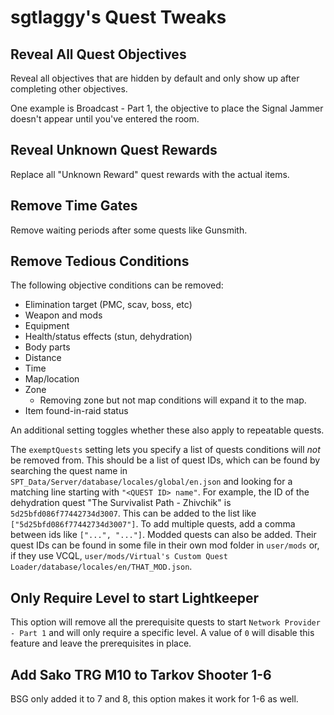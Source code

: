# sgtlaggy's Quest Tweaks

## Reveal All Quest Objectives

Reveal all objectives that are hidden by default and only show up after completing other objectives.

One example is Broadcast - Part 1, the objective to place the Signal Jammer doesn't appear until you've entered the room.

## Reveal Unknown Quest Rewards

Replace all "Unknown Reward" quest rewards with the actual items.

## Remove Time Gates

Remove waiting periods after some quests like Gunsmith.

## Remove Tedious Conditions

The following objective conditions can be removed:

- Elimination target (PMC, scav, boss, etc)
- Weapon and mods
- Equipment
- Health/status effects (stun, dehydration)
- Body parts
- Distance
- Time
- Map/location
- Zone
  - Removing zone but not map conditions will expand it to the map.
- Item found-in-raid status
 
An additional setting toggles whether these also apply to repeatable quests.

The `exemptQuests` setting lets you specify a list of quests conditions will *not* be removed from. This should be a list of quest IDs, which can be found by searching the quest name in `SPT_Data/Server/database/locales/global/en.json` and looking for a matching line starting with `"<QUEST ID> name"`. For example, the ID of the dehydration quest "The Survivalist Path - Zhivchik" is `5d25bfd086f77442734d3007`. This can be added to the list like `["5d25bfd086f77442734d3007"]`. To add multiple quests, add a comma between ids like `["...", "..."]`.
Modded quests can also be added. Their quest IDs can be found in some file in their own mod folder in `user/mods` or, if they use VCQL, `user/mods/Virtual's Custom Quest Loader/database/locales/en/THAT_MOD.json`.

## Only Require Level to start Lightkeeper

This option will remove all the prerequisite quests to start `Network Provider - Part 1` and will only require a specific level. A value of `0` will disable this feature and leave the prerequisites in place.

## Add Sako TRG M10 to Tarkov Shooter 1-6

BSG only added it to 7 and 8, this option makes it work for 1-6 as well.
